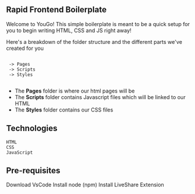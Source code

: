 
## Rapid Frontend Boilerplate


Welcome to YouGo! This simple boilerplate is meant to be a quick setup for you to begin writing HTML, CSS and JS right away!

Here's a breakdown of the folder structure and the different parts we've created for you


```

 -> Pages
 -> Scripts
 -> Styles


```

- The **Pages** folder is where our html pages will be
- The **Scripts** folder contains Javascript files which will be linked to our HTML
- The **Styles** folder contains our CSS files

## Technologies

```
HTML
CSS
JavaScript

```


## Pre-requisites

Download VsCode
Install node (npm)
Install LiveShare Extension
